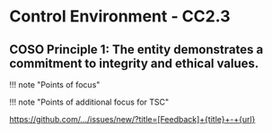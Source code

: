 #  Control Environment - CC2.3

## COSO Principle 1: The entity demonstrates a commitment to integrity and ethical values.


!!! note "Points of focus"


!!! note "Points of additional focus for TSC"


https://github.com/.../issues/new/?title=[Feedback]+{title}+-+{url}
